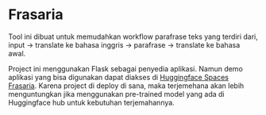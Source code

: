 # Frasaria

Tool ini dibuat untuk memudahkan workflow parafrase teks yang terdiri dari, input -> translate ke bahasa inggris -> parafrase -> translate ke bahasa awal.

Project ini menggunakan Flask sebagai penyedia aplikasi. Namun demo aplikasi yang bisa digunakan dapat diakses di [Huggingface Spaces Frasaria](https://huggingface.co/spaces/zeerafle/frasaria). Karena project di deploy di sana, maka terjemehana akan lebih menguntungkan jika menggunakan pre-trained model yang ada di Huggingface hub untuk kebutuhan terjemahannya.